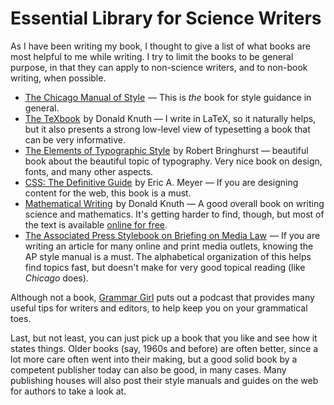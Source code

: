 Essential Library for Science Writers
=====================================
As I have been writing my book, I thought to give a list of what books are most helpful to me while writing.  I try to limit the books to be general purpose, in that they can apply to non-science writers, and to non-book writing, when possible.
<ul>
	<li><a href="http://www.amazon.com/gp/product/0226104036?ie=UTF8&tag=mathfigu-20&linkCode=as2&camp=1789&creative=9325&creativeASIN=0226104036">The Chicago Manual of Style</a><img src="http://www.assoc-amazon.com/e/ir?t=mathfigu-20&l=as2&o=1&a=0226104036" width="1" height="1" border="0" alt="" style="border:none !important; margin:0px !important;" /> &mdash; This is <em>the</em> book for style guidance in general.</li>
	<li><a href="http://www.amazon.com/gp/product/0201134470?ie=UTF8&tag=mathfigu-20&linkCode=as2&camp=1789&creative=9325&creativeASIN=0201134470">The TeXbook</a><img src="http://www.assoc-amazon.com/e/ir?t=mathfigu-20&l=as2&o=1&a=0201134470" width="1" height="1" border="0" alt="" style="border:none !important; margin:0px !important;" /> by Donald Knuth &mdash; I write in LaTeX, so it naturally helps, but it also presents a strong low-level view of typesetting a book that can be very informative.</li>
	<li><a href="http://www.amazon.com/gp/product/0881792063?ie=UTF8&tag=mathfigu-20&linkCode=as2&camp=1789&creative=9325&creativeASIN=0881792063">The Elements of Typographic Style</a><img src="http://www.assoc-amazon.com/e/ir?t=mathfigu-20&l=as2&o=1&a=0881792063" width="1" height="1" border="0" alt="" style="border:none !important; margin:0px !important;" /> by Robert Bringhurst &mdash; beautiful book about the beautiful topic of typography.  Very nice book on design, fonts, and many other aspects.</li>
	<li><a href="http://www.amazon.com/gp/product/0596527330?ie=UTF8&tag=mathfigu-20&linkCode=as2&camp=1789&creative=9325&creativeASIN=0596527330">CSS: The Definitive Guide</a><img src="http://www.assoc-amazon.com/e/ir?t=mathfigu-20&l=as2&o=1&a=0596527330" width="1" height="1" border="0" alt="" style="border:none !important; margin:0px !important;" /> by Eric A. Meyer &mdash; If you are designing content for the web, this book is a must.</li>
	<li><a href="http://www.amazon.com/gp/product/088385063X?ie=UTF8&tag=mathfigu-20&linkCode=as2&camp=1789&creative=9325&creativeASIN=088385063X">Mathematical Writing</a><img src="http://www.assoc-amazon.com/e/ir?t=mathfigu-20&l=as2&o=1&a=088385063X" width="1" height="1" border="0" alt="" style="border:none !important; margin:0px !important;" /> by Donald Knuth &mdash; A good overall book on writing science and mathematics.  It's getting harder to find, though, but most of the text is available <a href="http://tex.loria.fr/typographie/mathwriting.pdf">online for free</a>.</li>
	<li><a href="http://www.amazon.com/gp/product/046500489X?ie=UTF8&tag=mathfigu-20&linkCode=as2&camp=1789&creative=9325&creativeASIN=046500489X">The Associated Press Stylebook on Briefing on Media Law</a><img src="http://www.assoc-amazon.com/e/ir?t=mathfigu-20&l=as2&o=1&a=046500489X" width="1" height="1" border="0" alt="" style="border:none !important; margin:0px !important;" /> &mdash; If you are writing an article for many online and print media outlets, knowing the AP style manual is a must.  The alphabetical organization of this helps find topics fast, but doesn't make for very good topical reading (like <em>Chicago</em> does).
</ul>

Although not a book, <a href="http://grammar.quickanddirtytips.com/">Grammar Girl</a> puts out a podcast that provides many useful tips for writers and editors, to help keep you on your grammatical toes.

Last, but not least, you can just pick up a book that you like and see how it states things.  Older books (say, 1960s and before) are often better, since a lot more care often went into their making, but a good solid book by a competent publisher today can also be good, in many cases.  Many publishing houses will also post their style manuals and guides on the web for authors to take a look at.
